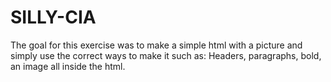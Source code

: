 SILLY-CIA
==============

The goal for this exercise was to make a simple html with a picture and simply use 
the correct ways to make it such as: Headers, paragraphs, bold, an image all inside 
the html.
